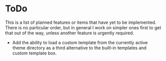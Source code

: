 # ToDo

This is a list of planned features or items that have yet to be implemented. There is no particular order, but in general I work on simpler ones first to get that out of the way, unless another feature is urgently required.

* Add the ability to load a custom template from the currently active theme directory as a third alternative to the built-in templates and custom template box.
